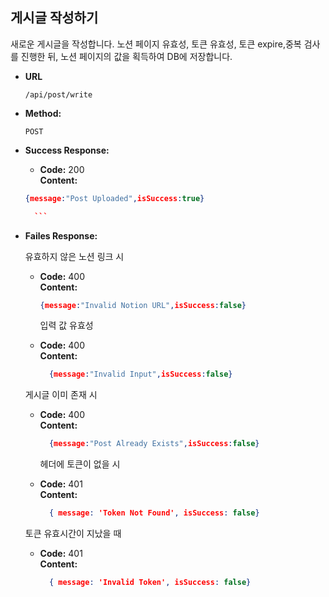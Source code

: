 **게시글 작성하기**
----
새로운 게시글을 작성합니다.
노션 페이지 유효성, 토큰 유효성, 토큰 expire,중복 검사를 진행한 뒤, 노션 페이지의 값을 획득하여 DB에 저장합니다.

* **URL**

  `/api/post/write`

* **Method:**

  `POST`

* **Success Response:**

    * **Code:** 200 <br />
      **Content:** <br/>
    ```json
    {message:"Post Uploaded",isSuccess:true}

      ```
    
* **Failes Response:**

    유효하지 않은 노션 링크 시
    * **Code:** 400 <br />
      **Content:** <br/>
      ```json
      {message:"Invalid Notion URL",isSuccess:false}
      ```

      입력 값 유효성
    * **Code:** 400 <br />
      **Content:** <br/>
      ```json
        {message:"Invalid Input",isSuccess:false}
      ```

    게시글 이미 존재 시
    * **Code:** 400 <br />
      **Content:** <br/>
      ```json
        {message:"Post Already Exists",isSuccess:false}
      ```
      
      헤더에 토큰이 없을 시
    * **Code:** 401 <br />
      **Content:** <br/>
      ```json
        { message: 'Token Not Found', isSuccess: false}
      ```

    토큰 유효시간이 지났을 때
    * **Code:** 401 <br />
      **Content:** <br/>
      ```json
        { message: 'Invalid Token', isSuccess: false}
      ```
